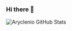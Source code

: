 ### Hi there 👋


![Aryclenio GitHub Stats](https://github-readme-stats.vercel.app/api?thiagomedina=aryclenio&show_icons=true)




<!--
**thiagomedina/thiagomedina** is a ✨ _special_ ✨ repository because its `README.md` (this file) appears on your GitHub profile.



